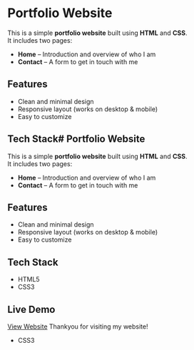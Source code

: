 # Portfolio Website

This is a simple **portfolio website** built using **HTML** and **CSS**.  
It includes two pages:

- **Home** – Introduction and overview of who I am  
- **Contact** – A form to get in touch with me  

## Features
- Clean and minimal design  
- Responsive layout (works on desktop & mobile)  
- Easy to customize  

## Tech Stack# Portfolio Website

This is a simple **portfolio website** built using **HTML** and **CSS**.  
It includes two pages:

- **Home** – Introduction and overview of who I am  
- **Contact** – A form to get in touch with me  

## Features
- Clean and minimal design  
- Responsive layout (works on desktop & mobile)  
- Easy to customize  

## Tech Stack
- HTML5  
- CSS3  

## Live Demo
[View Website](#) <!-- Replace # with your GitHub Pages/Netlify/Vercel link -->
Thankyou for visiting my website!
- CSS3  


